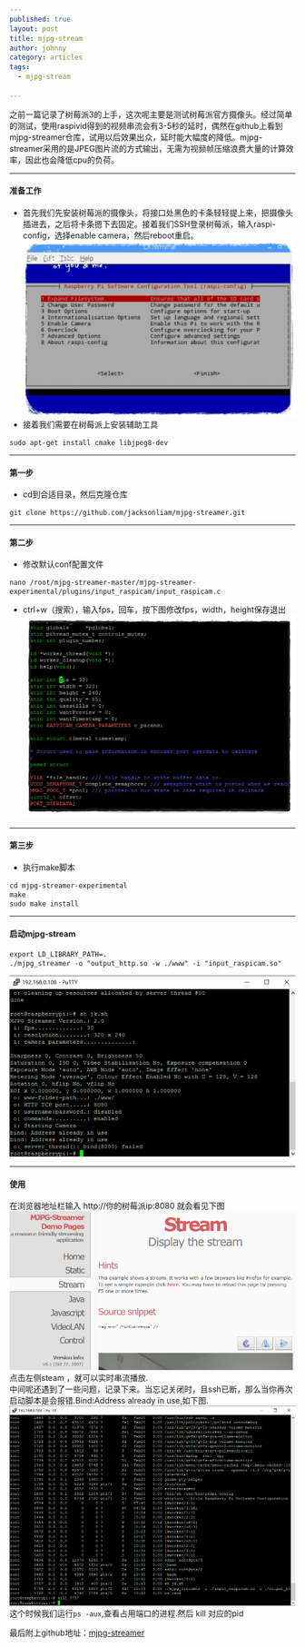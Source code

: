 ```yaml
---
published: true
layout: post
title: mjpg-stream
author: johnny
category: articles
tags:
  - mjpg-stream

---
```


之前一篇记录了树莓派3的上手，这次呢主要是测试树莓派官方摄像头。经过简单的测试，使用raspivid得到的视频串流会有3-5秒的延时，偶然在github上看到mjpg-streamer仓库，试用以后效果出众，延时能大幅度的降低。mjpg-streamer采用的是JPEG图片流的方式输出，无需为视频帧压缩浪费大量的计算效率，因此也会降低cpu的负荷。
<!-- more -->  

---------------------------------------  

#### 准备工作    
- 首先我们先安装树莓派的摄像头，将接口处黑色的卡条轻轻提上来，把摄像头插进去，之后将卡条摁下去固定。接着我们SSH登录树莓派，输入raspi-config，选择enable camera，然后reboot重启。  
![](/images/mjpg_1.png)  
- 接着我们需要在树莓派上安装辅助工具  
```  
sudo apt-get install cmake libjpeg8-dev  
```  

---------------------------------------  

#### 第一步  
- cd到合适目录，然后克隆仓库  
```
git clone https://github.com/jacksonliam/mjpg-streamer.git  
```  

---------------------------------------  

#### 第二步  
- 修改默认conf配置文件  
```  
nano /root/mjpg-streamer-master/mjpg-streamer-experimental/plugins/input_raspicam/input_raspicam.c  
``` 
- ctrl+w（搜索），输入fps，回车，按下图修改fps，width，height保存退出  
![](/images/mjpg_2.png)  

---------------------------------------  

#### 第三步  
- 执行make脚本  
```  
cd mjpg-streamer-experimental
make
sudo make install  
```  

---------------------------------------  

#### 启动mjpg-stream  
```  
export LD_LIBRARY_PATH=.
./mjpg_streamer -o "output_http.so -w ./www" -i "input_raspicam.so"  
```  
![](/images/mjpg_4.png)  

---------------------------------------  

#### 使用  

在浏览器地址栏输入 http://你的树莓派ip:8080 就会看见下图  
![](/images/mjpg_5.png)  
点击左侧steam ，就可以实时串流播放.  
中间呢还遇到了一些问题，记录下来。当忘记关闭时，且ssh已断，那么当你再次启动脚本是会报错.Bind:Address already in use,如下图.
![](/images/mjpg_6.png)  
这个时候我们运行```ps -aux```,查看占用端口的进程.然后 kill 对应的pid  

最后附上github地址：[mjpg-streamer](https://github.com/jacksonliam/mjpg-streamer)


